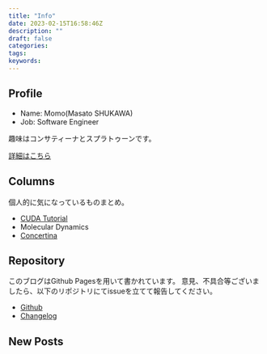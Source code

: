 ```yaml
---
title: "Info"
date: 2023-02-15T16:58:46Z
description: ""
draft: false
categories:
tags:
keywords:
---
```


## Profile
- Name: Momo(Masato SHUKAWA)
- Job: Software Engineer

趣味はコンサティーナとスプラトゥーンです。

[詳細はこちら](profile)

## Columns
個人的に気になっているものまとめ。

- [CUDA Tutorial](https://physpeach.github.io/cuda-tutorial)
- Molecular Dynamics
- [Concertina](concertina)

## Repository
このブログはGithub Pagesを用いて書かれています。
意見、不具合等ございましたら、以下のリポジトリにてissueを立てて報告してください。
- [Github](https://github.com/physpeach/physpeach.github.io)
- [Changelog](https://github.com/physpeach/physpeach.github.io/commits/master)

## New Posts
